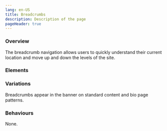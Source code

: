 ```yaml
---
lang: en-US
title: Breadcrumbs
description: Description of the page
pageHeader: true
---
```


### Overview
The breadcrumb navigation allows users to quickly understand their current location and move up and down the levels of the site.

### Elements
<PreviewImage :image="$withBase('/images/breadcrumbs.png')" :contents="[{ x: -1, y: 100, title: 'Home Icon', text: 'Breadcrumbs home icon' }, { x: 4, y: -100, title: 'Secondary page label', text: 'Breadcrumbs secondary page label' }, { x: 7.5, y: 100, title: 'Forward slash', text: 'Breadcrumbs forward slash' }, { x: 15, y: -100, title: 'Current page label', text: 'Breadcrumbs current page label' }]">
<template #code>
<CodeGroup>
  <CodeGroupItem title="HTML">

```html
  <nav aria-label="breadcrumb">
    <ol class="breadcrumb">
        <li class="breadcrumb-item"><a href="#" v-html="home"></a></li>
        <li class="breadcrumb-item"><a href="#">Breadcrumbs</a></li>
        <li class="breadcrumb-item active" aria-current="page">Breadcrumbs</li>
    </ol>
</nav>
```

  </CodeGroupItem>
</CodeGroup>
</template>
</PreviewImage>

### Variations
Breadcrumbs appear in the banner on standard content and bio page patterns.

### Behaviours
None.


